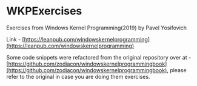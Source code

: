 # WKPExercises
Exercises from Windows Kernel Programming(2019) by Pavel Yosifovich

Link - [https://leanpub.com/windowskernelprogramming](https://leanpub.com/windowskernelprogramming)

Some code snippets were refactored from the original repository over at - [https://github.com/zodiacon/windowskernelprogrammingbook](https://github.com/zodiacon/windowskernelprogrammingbook), please refer to the original in case you are doing them exercises.
